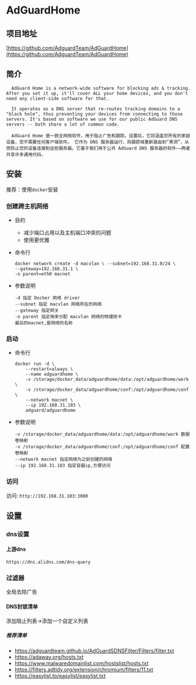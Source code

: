 # AdGuardHome

## 项目地址

[https://github.com/AdguardTeam/AdGuardHome](https://github.com/AdguardTeam/AdGuardHome)

## 简介

```
  AdGuard Home is a network-wide software for blocking ads & tracking. After you set it up, it'll cover ALL your home devices, and you don't need any client-side software for that.

  It operates as a DNS server that re-routes tracking domains to a "black hole", thus preventing your devices from connecting to those servers. It's based on software we use for our public AdGuard DNS servers -- both share a lot of common code.

  AdGuard Home 是一款全网络软件，用于阻止广告和跟踪。设置后，它将涵盖您所有的家庭设备，您不需要任何客户端软件。 它作为 DNS 服务器运行，将跟踪域重新路由到“黑洞”，从而防止您的设备连接到这些服务器。它基于我们用于公共 AdGuard DNS 服务器的软件——两者共享许多通用代码。
```

## 安装

推荐：使用`docker`安装

### 创建跨主机网络
- 目的
    - 减少端口占用以及主机端口冲突的问题
    - 使用更优雅

- 命令行

    ```
    docker network create -d macvlan \ --subnet=192.168.31.0/24 \
    --gateway=192.168.31.1 \
    -o parent=eth0 macnet
    ```

- 参数说明
 
    ```
    -d 指定 Docker 网络 driver
    --subnet 指定 macvlan 网络所在的网络
    --gateway 指定网关
    -o parent 指定用来分配 macvlan 网络的物理网卡
    最后的macnet,是网络的名称
    ```



### 启动
- 命令行

    ```
    docker run -d \
        --restart=always \
        --name adguardhome \
        -v /storage/docker_data/adguardhome/data:/opt/adguardhome/work \
        -v /storage/docker_data/adguardhome/conf:/opt/adguardhome/conf \
        --network macnet \
        --ip 192.168.31.103 \
        adguard/adguardhome
    ```

- 参数说明

    ```
    -v /storage/docker_data/adguardhome/data:/opt/adguardhome/work 数据卷映射
    -v /storage/docker_data/adguardhome/conf:/opt/adguardhome/conf 配置卷映射
    --network macnet 指定网络为之前创建的网络
    --ip 192.168.31.103 指定容器ip,方便访问
    ```

### 访问

访问: `http://192.168.31.103:3000`


## 设置
### dns设置 
#### 上游dns
```
https://dns.alidns.com/dns-query
```
### 过滤器
全局去除广告
#### DNS封锁清单
添加阻止列表->添加一个自定义列表
##### 推荐清单
- https://adguardteam.github.io/AdGuardSDNSFilter/Filters/filter.txt
- https://adaway.org/hosts.txt
- https://www.malwaredomainlist.com/hostslist/hosts.txt
- https://filters.adtidy.org/extension/chromium/filters/11.txt
- https://easylist.to/easylist/easylist.txt



